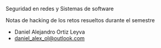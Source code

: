 Seguridad en redes y Sistemas de software

Notas de hacking de los retos resueltos durante el semestre



- Daniel Alejandro Ortiz Leyva
- daniel_alex_ol@outlook.com